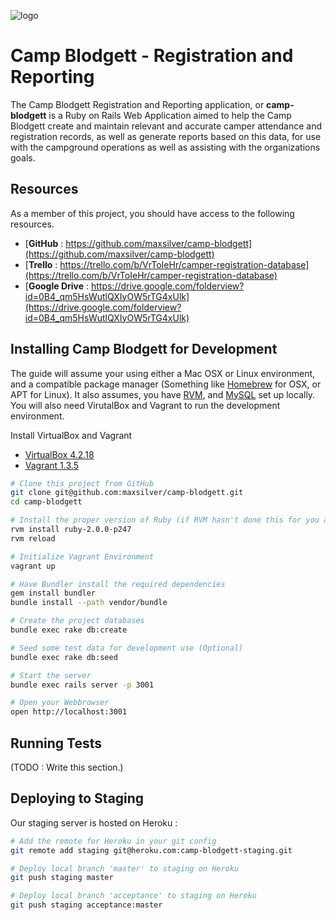 
![logo](https://github.com/maxsilver/camp-blodgett/wiki/images/logo-web.png)

Camp Blodgett - Registration and Reporting
===================================

The Camp Blodgett Registration and Reporting application, or **camp-blodgett** is a Ruby on Rails Web Application aimed to help the Camp Blodgett create and maintain relevant and accurate camper attendance and registration records, as well as generate reports based on this data, for use with the campground operations as well as assisting with the organizations goals.

Resources
------------------------------------
As a member of this project, you should have access to the following resources.

+ [**GitHub** : https://github.com/maxsilver/camp-blodgett](https://github.com/maxsilver/camp-blodgett)
+ [**Trello** : https://trello.com/b/VrToIeHr/camper-registration-database](https://trello.com/b/VrToIeHr/camper-registration-database)
+ [**Google Drive** : https://drive.google.com/folderview?id=0B4_qm5HsWutlQXIyOW5rTG4xUlk](https://drive.google.com/folderview?id=0B4_qm5HsWutlQXIyOW5rTG4xUlk)




Installing Camp Blodgett for Development
-----------------------------------
The guide will assume your using either a Mac OSX or Linux environment, and a compatible package manager (Something like [Homebrew](http://mxcl.github.com/homebrew/) for OSX, or APT for Linux). It also assumes, you have [RVM](https://rvm.io/rvm/install/), and [MySQL](http://dev.mysql.com/doc/refman/5.5/en//installing.html) set up locally. You will also need VirutalBox and Vagrant to run the development environment.

Install VirtualBox and Vagrant

+ [VirtualBox 4.2.18](https://www.virtualbox.org/wiki/Download_Old_Builds_4_2)
+ [Vagrant 1.3.5](http://downloads.vagrantup.com/tags/v1.3.5)

```bash
# Clone this project from GitHub
git clone git@github.com:maxsilver/camp-blodgett.git
cd camp-blodgett

# Install the proper version of Ruby (if RVM hasn't done this for you already)
rvm install ruby-2.0.0-p247
rvm reload

# Initialize Vagrant Environment
vagrant up

# Have Bundler install the required dependencies
gem install bundler
bundle install --path vendor/bundle

# Create the project databases
bundle exec rake db:create

# Seed some test data for development use (Optional)
bundle exec rake db:seed

# Start the server
bundle exec rails server -p 3001

# Open your Webbrowser
open http://localhost:3001
```




Running Tests
-----------------------------------
(TODO : Write this section.)



Deploying to Staging
-----------------------------------
Our staging server is hosted on Heroku :

```bash
# Add the remote for Heroku in your git config
git remote add staging git@heroku.com:camp-blodgett-staging.git

# Deploy local branch 'master' to staging on Heroku
git push staging master

# Deploy local branch 'acceptance' to staging on Heroku
git push staging acceptance:master
```
